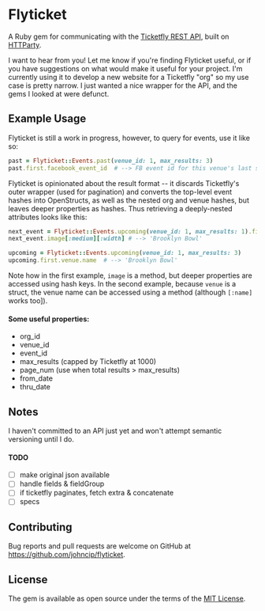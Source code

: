 # Flyticket

A Ruby gem for communicating with the [Ticketfly REST API](http://start.ticketfly.com/api/), built
on [HTTParty](https://github.com/jnunemaker/httparty).

I want to hear from you! Let me know if you're finding Flyticket useful, or if
you have suggestions on what would make it useful for your project. I'm
currently using it to develop a new website for a Ticketfly "org" so my use case
is pretty narrow. I just wanted a nice wrapper for the API, and the gems I
looked at were defunct.

## Example Usage

Flyticket is still a work in progress, however, to query for events,
use it like so:

```ruby
past = Flyticket::Events.past(venue_id: 1, max_results: 3)
past.first.facebook_event_id  # --> FB event id for this venue's last show
```

Flyticket is opinionated about the result format -- it discards Ticketfly's
outer wrapper (used for pagination) and converts the top-level event hashes into
OpenStructs, as well as the nested org and venue hashes, but leaves deeper
properties as hashes. Thus retrieving a deeply-nested attributes looks like
this:

```ruby
next_event = Flyticket::Events.upcoming(venue_id: 1, max_results: 1).first
next_event.image[:medium][:width] # --> 'Brooklyn Bowl'

upcoming = Flyticket::Events.upcoming(venue_id: 1, max_results: 3)
upcoming.first.venue.name  # --> 'Brooklyn Bowl'
```

Note how in the first example, `image` is a method, but deeper properties are
accessed using hash keys. In the second example, because `venue` is a struct,
the venue name can be accessed using a method (although `[:name]` works too]).

#### Some useful properties:
* org_id
* venue_id
* event_id
* max_results (capped by Ticketfly at 1000)
* page_num (use when total results > max_results)
* from_date
* thru_date

## Notes

I haven't committed to an API just yet and won't attempt semantic versioning until I do.

#### TODO
* [ ] make original json available
* [ ] handle fields & fieldGroup
* [ ] if ticketfly paginates, fetch extra & concatenate
* [ ] specs

## Contributing

Bug reports and pull requests are welcome on GitHub at https://github.com/johncip/flyticket.

## License

The gem is available as open source under the terms of the [MIT License](http://opensource.org/licenses/MIT).
